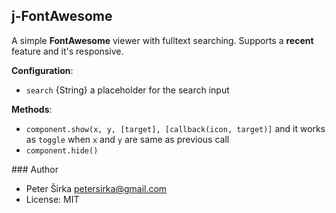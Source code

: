 ## j-FontAwesome

A simple __FontAwesome__ viewer with fulltext searching. Supports a __recent__ feature and it's responsive.

__Configuration__:

- `search` {String} a placeholder for the search input

__Methods__:
- `component.show(x, y, [target], [callback(icon, target)]` and it works as `toggle` when `x` and `y` are same as previous call
- `component.hide()`

### Author

- Peter Širka <petersirka@gmail.com>
- License: MIT
